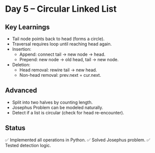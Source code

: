 # Day 5 – Circular Linked List

## Key Learnings

- Tail node points back to head (forms a circle).
- Traversal requires loop until reaching head again.
- Insertion:
  - Append: connect tail → new node → head.
  - Prepend: new node → old head, tail → new node.
- Deletion:
  - Head removal: rewire tail → new head.
  - Non-head removal: prev.next = cur.next.

## Advanced

- Split into two halves by counting length.
- Josephus Problem can be modeled naturally.
- Detect if a list is circular (check for head re-encounter).

## Status

✅ Implemented all operations in Python.
✅ Solved Josephus problem.
✅ Tested detection logic.
